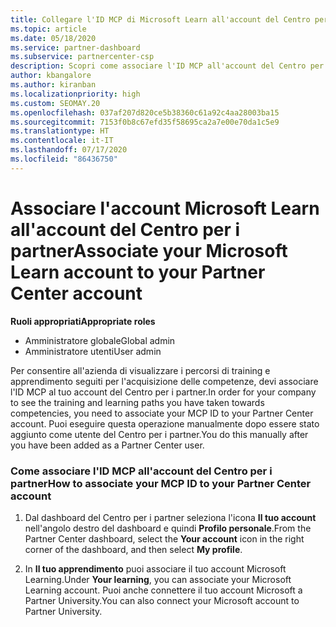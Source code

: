 ```yaml
---
title: Collegare l'ID MCP di Microsoft Learn all'account del Centro per i partner
ms.topic: article
ms.date: 05/18/2020
ms.service: partner-dashboard
ms.subservice: partnercenter-csp
description: Scopri come associare l'ID MCP all'account del Centro per i partner, in modo che l'azienda possa visualizzare i percorsi di training e apprendimento svolti per l'acquisizione delle competenze.
author: kbangalore
ms.author: kiranban
ms.localizationpriority: high
ms.custom: SEOMAY.20
ms.openlocfilehash: 037af207d820ce5b38360c61a92c4aa28003ba15
ms.sourcegitcommit: 7153f0b8c67efd35f58695ca2a7e00e70da1c5e9
ms.translationtype: HT
ms.contentlocale: it-IT
ms.lasthandoff: 07/17/2020
ms.locfileid: "86436750"
---
```

# <a name="associate-your-microsoft-learn-account-to-your-partner-center-account"></a><span data-ttu-id="d826a-103">Associare l'account Microsoft Learn all'account del Centro per i partner</span><span class="sxs-lookup"><span data-stu-id="d826a-103">Associate your Microsoft Learn account to your Partner Center account</span></span>

<span data-ttu-id="d826a-104">**Ruoli appropriati**</span><span class="sxs-lookup"><span data-stu-id="d826a-104">**Appropriate roles**</span></span>

- <span data-ttu-id="d826a-105">Amministratore globale</span><span class="sxs-lookup"><span data-stu-id="d826a-105">Global admin</span></span>
- <span data-ttu-id="d826a-106">Amministratore utenti</span><span class="sxs-lookup"><span data-stu-id="d826a-106">User admin</span></span>

<span data-ttu-id="d826a-107">Per consentire all'azienda di visualizzare i percorsi di training e apprendimento seguiti per l'acquisizione delle competenze, devi associare l'ID MCP al tuo account del Centro per i partner.</span><span class="sxs-lookup"><span data-stu-id="d826a-107">In order for your company to see the training and learning paths you have taken towards competencies, you need to associate your MCP ID to your Partner Center account.</span></span> <span data-ttu-id="d826a-108">Puoi eseguire questa operazione manualmente dopo essere stato aggiunto come utente del Centro per i partner.</span><span class="sxs-lookup"><span data-stu-id="d826a-108">You do this manually after you have been added as a Partner Center user.</span></span>

### <a name="how-to-associate-your-mcp-id-to-your-partner-center-account"></a><span data-ttu-id="d826a-109">Come associare l'ID MCP all'account del Centro per i partner</span><span class="sxs-lookup"><span data-stu-id="d826a-109">How to associate your MCP ID to your Partner Center account</span></span>

1. <span data-ttu-id="d826a-110">Dal dashboard del Centro per i partner seleziona l'icona **Il tuo account** nell'angolo destro del dashboard e quindi **Profilo personale**.</span><span class="sxs-lookup"><span data-stu-id="d826a-110">From the Partner Center dashboard, select the **Your account** icon in the right corner of the dashboard, and then select **My profile**.</span></span>

2. <span data-ttu-id="d826a-111">In **Il tuo apprendimento** puoi associare il tuo account Microsoft Learning.</span><span class="sxs-lookup"><span data-stu-id="d826a-111">Under **Your learning**, you can associate your Microsoft Learning account.</span></span> <span data-ttu-id="d826a-112">Puoi anche connettere il tuo account Microsoft a Partner University.</span><span class="sxs-lookup"><span data-stu-id="d826a-112">You can also connect your Microsoft account to Partner University.</span></span>
